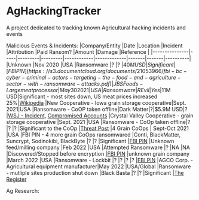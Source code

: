 # AgHackingTracker
A project dedicated to tracking known Agricultural hacking incidents and events

Malicious Events & Incidents:
|Company/Entity |Date |Location |Incident |Attribution |Paid Ransom? |Amount |Damage |Reference |
|---------------|-----|---------|---------|------------|-------------|-------|-------|----------|
|Unknown |Nov 2020 |USA |Ransomware |? |? |$40M USD |Significant | [FBI PIN](https://s3.documentcloud.org/documents/21053966/fbi-bc-cyber-criminal-actors-targeting-the-food-and-agriculture-sector-with-ransomware-attacks.pdf)
|JBS Foods - Large meat processor|May 30 2021|USA |Ransomware|REvil|Yes|$11M USD|Significant - most sites down, US meat prices increased 25%|[Wikipedia](https://en.wikipedia.org/wiki/JBS_S.A._ransomware_attack)
|New Cooperative - Iowa grain storage cooperative|Sept. 2021|USA |Ransomware - CoOP taken offline|Dark Matter|?|$5.9M USD|?|[WSJ - Incident](https://www.wsj.com/articles/iowa-grain-cooperative-hit-by-cyberattack-linked-to-ransomware-group-11632172945), [Compromised Accounts](https://www.zdnet.com/article/after-ransomware-attack-company-finds-650-breached-credentials-from-new-cooperative-ceo-employees/)
|Crystal Valley Cooperative - grain storage cooperative |Sept. 2021 |USA |Ransomware - CoOp taken offline|? |? |? |Significant to the CoOp |[Threat Post](https://threatpost.com/crystal-valley-farm-coop-hit-with-ransomware/174928/)
|4 Grain CoOps | Sept-Oct 2021 |USA |FBI PIN - 4 more grain CoOps ransomwared |Conti, BlackMatter, Suncrypt, Sodinokibi, BlackByte |? |? |Significant |[FBI PIN](https://www.aha.org/system/files/media/file/2022/04/fbi-tlp-white-pin-ransomware-attacks-on-agricultural-cooperatives-potentially-timed-to-critical-seasons-4-20-22.pdf)
|Unknown feed/milling company |Feb 2022 |USA |Attempted Ransomware |? |NA |NA |Discovered/Stopped before encryption |[FBI PIN](https://www.aha.org/system/files/media/file/2022/04/fbi-tlp-white-pin-ransomware-attacks-on-agricultural-cooperatives-potentially-timed-to-critical-seasons-4-20-22.pdf)
|unknown grain company |March 2022 |USA |Ransomware - Lockbit |? |? |? |? |[FBI PIN](https://www.aha.org/system/files/media/file/2022/04/fbi-tlp-white-pin-ransomware-attacks-on-agricultural-cooperatives-potentially-timed-to-critical-seasons-4-20-22.pdf)
|AGCO Corp. - Agricultural equipment manufacturer|May 2022 |USA/Global |Ransomware - mutliple sites production shut down |Black Basta |? |? |Significant |[The Register](https://www.theregister.com/2022/05/09/farm_machinery_giant_agco_hit/)

Ag Research:
